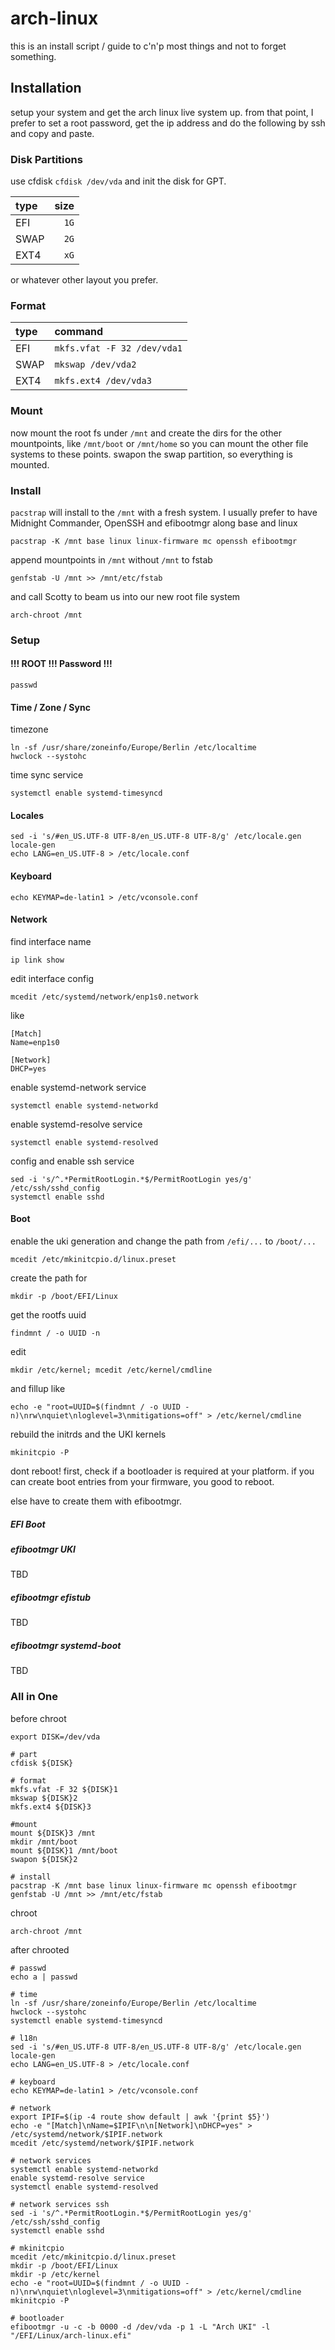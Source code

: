 # arch-linux

this is an install script / guide to c'n'p most things and not to forget something.

## Installation

setup your system and get the arch linux live system up.
from that point, I prefer to set a root password, get the ip address
and do the following by ssh and copy and paste.

### Disk Partitions

use cfdisk `cfdisk /dev/vda` and init the disk for GPT.

| type |   size |
| :--- | -----: |
| EFI  | `1G`   |
| SWAP | `2G`   |
| EXT4 | `xG`   |

or whatever other layout you prefer.

### Format

| type | command                     |
| :--- | :-------------------------- |
| EFI  | `mkfs.vfat -F 32 /dev/vda1` |
| SWAP | `mkswap /dev/vda2`          |
| EXT4 | `mkfs.ext4 /dev/vda3`       |

### Mount

now mount the root fs under `/mnt`
and create the dirs for the other mountpoints,
like `/mnt/boot` or `/mnt/home`
so you can mount the other file systems to these points.
swapon the swap partition, so everything is mounted.

### Install

`pacstrap` will install to the `/mnt` with a fresh system.
I usually prefer to have Midnight Commander, OpenSSH and efibootmgr along base and linux
```
pacstrap -K /mnt base linux linux-firmware mc openssh efibootmgr
```

append mountpoints in `/mnt` without `/mnt` to fstab
```
genfstab -U /mnt >> /mnt/etc/fstab
```

and call Scotty to beam us into our new root file system
```
arch-chroot /mnt
```


### Setup

#### !!! ROOT !!! Password !!!

```
passwd
```

#### Time / Zone / Sync

timezone
```
ln -sf /usr/share/zoneinfo/Europe/Berlin /etc/localtime
hwclock --systohc
```

time sync service
```
systemctl enable systemd-timesyncd
```

#### Locales

```
sed -i 's/#en_US.UTF-8 UTF-8/en_US.UTF-8 UTF-8/g' /etc/locale.gen
locale-gen
echo LANG=en_US.UTF-8 > /etc/locale.conf
```

#### Keyboard

```
echo KEYMAP=de-latin1 > /etc/vconsole.conf
```

#### Network

find interface name
```
ip link show
```

edit interface config
```
mcedit /etc/systemd/network/enp1s0.network
```

like
```
[Match]
Name=enp1s0

[Network]
DHCP=yes
```

enable systemd-network service
```
systemctl enable systemd-networkd
```

enable systemd-resolve service
```
systemctl enable systemd-resolved
```

config and enable ssh service
```
sed -i 's/^.*PermitRootLogin.*$/PermitRootLogin yes/g' /etc/ssh/sshd_config
systemctl enable sshd
```

#### Boot

enable the uki generation and change the path from `/efi/...` to `/boot/...`
```
mcedit /etc/mkinitcpio.d/linux.preset
```

create the path for
```
mkdir -p /boot/EFI/Linux
```

get the rootfs uuid
```
findmnt / -o UUID -n
```

edit
```
mkdir /etc/kernel; mcedit /etc/kernel/cmdline
```

and fillup like
```
echo -e "root=UUID=$(findmnt / -o UUID -n)\nrw\nquiet\nloglevel=3\nmitigations=off" > /etc/kernel/cmdline
```

rebuild the initrds and the UKI kernels
```
mkinitcpio -P
```

dont reboot! first, check if a bootloader is required at your platform.
if you can create boot entries from your firmware, you good to reboot.

else have to create them with efibootmgr.

##### EFI Boot

##### efibootmgr UKI

TBD

##### efibootmgr efistub

TBD

##### efibootmgr systemd-boot

TBD

### All in One

before chroot
```
export DISK=/dev/vda

# part
cfdisk ${DISK}

# format
mkfs.vfat -F 32 ${DISK}1
mkswap ${DISK}2
mkfs.ext4 ${DISK}3

#mount
mount ${DISK}3 /mnt
mkdir /mnt/boot
mount ${DISK}1 /mnt/boot
swapon ${DISK}2

# install
pacstrap -K /mnt base linux linux-firmware mc openssh efibootmgr
genfstab -U /mnt >> /mnt/etc/fstab

```

chroot
```
arch-chroot /mnt

```

after chrooted
```
# passwd
echo a | passwd

# time
ln -sf /usr/share/zoneinfo/Europe/Berlin /etc/localtime
hwclock --systohc
systemctl enable systemd-timesyncd

# l18n
sed -i 's/#en_US.UTF-8 UTF-8/en_US.UTF-8 UTF-8/g' /etc/locale.gen
locale-gen
echo LANG=en_US.UTF-8 > /etc/locale.conf

# keyboard
echo KEYMAP=de-latin1 > /etc/vconsole.conf

# network
export IPIF=$(ip -4 route show default | awk '{print $5}')
echo -e "[Match]\nName=$IPIF\n\n[Network]\nDHCP=yes" > /etc/systemd/network/$IPIF.network
mcedit /etc/systemd/network/$IPIF.network

# network services
systemctl enable systemd-networkd
enable systemd-resolve service
systemctl enable systemd-resolved

# network services ssh
sed -i 's/^.*PermitRootLogin.*$/PermitRootLogin yes/g' /etc/ssh/sshd_config
systemctl enable sshd

# mkinitcpio
mcedit /etc/mkinitcpio.d/linux.preset
mkdir -p /boot/EFI/Linux
mkdir -p /etc/kernel
echo -e "root=UUID=$(findmnt / -o UUID -n)\nrw\nquiet\nloglevel=3\nmitigations=off" > /etc/kernel/cmdline
mkinitcpio -P

# bootloader
efibootmgr -u -c -b 0000 -d /dev/vda -p 1 -L "Arch UKI" -l "/EFI/Linux/arch-linux.efi"

```
